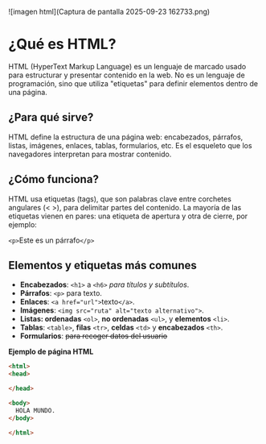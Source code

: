 ![imagen html](Captura de pantalla 2025-09-23 162733.png)

# ¿Qué es HTML?
HTML (HyperText Markup Language) es un lenguaje de marcado usado para estructurar y presentar contenido en la web. No es un lenguaje de programación, sino que utiliza "etiquetas" para definir elementos dentro de una página.

## ¿Para qué sirve?
HTML define la estructura de una página web: encabezados, párrafos, listas, imágenes, enlaces, tablas, formularios, etc. Es el esqueleto que los navegadores interpretan para mostrar contenido.

## ¿Cómo funciona?
HTML usa etiquetas (tags), que son palabras clave entre corchetes angulares (< >), para delimitar partes del contenido. La mayoría de las etiquetas vienen en pares: una etiqueta de apertura y otra de cierre, por ejemplo:

`<p>`Este es un párrafo`</p>`

## Elementos y etiquetas más comunes
- **Encabezados**: `<h1>` a `<h6>` *para títulos y subtítulos*.
- **Párrafos**: `<p>` para texto.
- **Enlaces**: `<a href="url">`texto`</a>`.
- **Imágenes**: `<img src="ruta" alt="texto alternativo">`.
- **Listas: ordenadas** `<ol>`, **no ordenadas** `<ul>`, y **elementos** `<li>`.
- **Tablas**: `<table>`, **filas** `<tr>`, **celdas** `<td>` y **encabezados** `<th>`.
- **Formularios**: ~~para recoger datos del usuario~~

**Ejemplo de página HTML**

```html
<html>
<head>

</head>

<body>
  HOLA MUNDO.  
</body>

</html>
```
